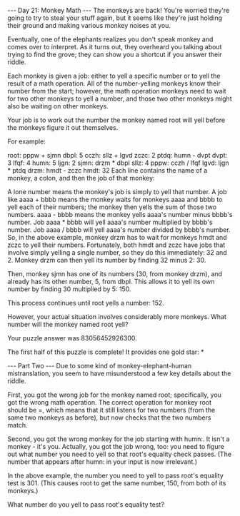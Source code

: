 --- Day 21: Monkey Math ---
The monkeys are back! You're worried they're going to try to steal your stuff again, but it seems like they're just holding their ground and making various monkey noises at you.

Eventually, one of the elephants realizes you don't speak monkey and comes over to interpret. As it turns out, they overheard you talking about trying to find the grove; they can show you a shortcut if you answer their riddle.

Each monkey is given a job: either to yell a specific number or to yell the result of a math operation. All of the number-yelling monkeys know their number from the start; however, the math operation monkeys need to wait for two other monkeys to yell a number, and those two other monkeys might also be waiting on other monkeys.

Your job is to work out the number the monkey named root will yell before the monkeys figure it out themselves.

For example:

root: pppw + sjmn
dbpl: 5
cczh: sllz + lgvd
zczc: 2
ptdq: humn - dvpt
dvpt: 3
lfqf: 4
humn: 5
ljgn: 2
sjmn: drzm * dbpl
sllz: 4
pppw: cczh / lfqf
lgvd: ljgn * ptdq
drzm: hmdt - zczc
hmdt: 32
Each line contains the name of a monkey, a colon, and then the job of that monkey:

A lone number means the monkey's job is simply to yell that number.
A job like aaaa + bbbb means the monkey waits for monkeys aaaa and bbbb to yell each of their numbers; the monkey then yells the sum of those two numbers.
aaaa - bbbb means the monkey yells aaaa's number minus bbbb's number.
Job aaaa * bbbb will yell aaaa's number multiplied by bbbb's number.
Job aaaa / bbbb will yell aaaa's number divided by bbbb's number.
So, in the above example, monkey drzm has to wait for monkeys hmdt and zczc to yell their numbers. Fortunately, both hmdt and zczc have jobs that involve simply yelling a single number, so they do this immediately: 32 and 2. Monkey drzm can then yell its number by finding 32 minus 2: 30.

Then, monkey sjmn has one of its numbers (30, from monkey drzm), and already has its other number, 5, from dbpl. This allows it to yell its own number by finding 30 multiplied by 5: 150.

This process continues until root yells a number: 152.

However, your actual situation involves considerably more monkeys. What number will the monkey named root yell?

Your puzzle answer was 83056452926300.

The first half of this puzzle is complete! It provides one gold star: *

--- Part Two ---
Due to some kind of monkey-elephant-human mistranslation, you seem to have misunderstood a few key details about the riddle.

First, you got the wrong job for the monkey named root; specifically, you got the wrong math operation. The correct operation for monkey root should be =, which means that it still listens for two numbers (from the same two monkeys as before), but now checks that the two numbers match.

Second, you got the wrong monkey for the job starting with humn:. It isn't a monkey - it's you. Actually, you got the job wrong, too: you need to figure out what number you need to yell so that root's equality check passes. (The number that appears after humn: in your input is now irrelevant.)

In the above example, the number you need to yell to pass root's equality test is 301. (This causes root to get the same number, 150, from both of its monkeys.)

What number do you yell to pass root's equality test?
